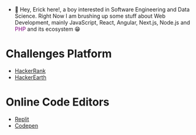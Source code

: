 - 👋 Hey, Erick here!, a boy interested in Software Engineering and Data Science. Right Now I am brushing up some stuff about Web Development, mainly JavaScript, React, Angular, Next.js, Node.js and <span style="color: purple;">PHP</span> and its ecosystem 😁

# Challenges Platform
- [HackerRank](https://www.hackerrank.com/thebluengineer)
- [HackerEarth](https://www.hackerearth.com/@thebluengineer)

# Online Code Editors
- [Replit](https://replit.com/@thebluengineer)
- [Codepen](https://codepen.io/erickbaor)
